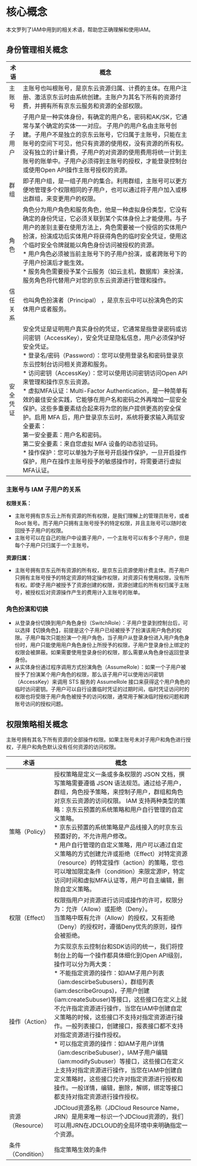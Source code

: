 # 核心概念

本文罗列了IAM中用到的相关术语，帮助您正确理解和使用IAM。

## 身份管理相关概念

| 术语     | 概念                                                         |
| -------- | ------------------------------------------------------------ |
| 主账号   | 主账号也叫根账号，是京东云资源归属、计费的主体。在用户注册、激活京东云时由系统创建。主账户为其名下所有的资源付费，并拥有所有京东云服务和资源的全部权限。 |
| 子用户   | 子用户是一种实体身份，有确定的用户名，密码和AK/SK，它通常与某个确定的实体一一对应。 子用户的用户名由主账号创建。子用户不是独立的京东云账号，它归属于主账号，只能在主账号的空间下可见，他只有资源的使用权，没有资源的所有权。没有独立的计量计费，子用户的对资源的使用费用将统一计到主账号的账单中。子用户必须得到主账号的授权，才能登录控制台或使用Open API操作主账号授权的资源。 |
| 群组     | 即子用户组，是一组子用户的集合。利用群组，主账号可以更方便地管理多个权限相同的子用户，也可以通过将子用户加入或移出群组，来变更用户的权限。 |
| 角色     | 角色分为用户角色和服务角色，他是一种虚拟身份类型，它没有确定的身份凭证，它必须关联到某个实体身份上才能使用。与子用户的差别主要在使用方法上，角色需要被一个授信的实体用户扮演，扮演成功后实体用户将获得角色的临时安全凭证，使用这个临时安全令牌就能以角色身份访问被授权的资源。<br />*  用户角色必须被当前主账号下的子用户扮演，或者跨账号下的子用户扮演后才能生效。 <br />*  服务角色需要授予某个云服务（如云主机，数据库）来扮演，服务角色将代替用户对您的京东云资源进行管理和操作。 |
| 信任关系 | 也叫角色扮演者（Principal） ，是京东云中可以扮演角色的实体用户或者服务。 |
| 安全凭证 | 安全凭证是证明用户真实身份的凭证，它通常是指登录密码或访问密钥（AccessKey），安全凭证是隐私信息，用户必须保护好安全凭证。<br />*  登录名/密码（Password）：您可以使用登录名和密码登录京东云控制台访问相关资源和服务。<br/>*  访问密钥（AccessKey）：您可以使用访问密钥访问Open API来管理和操作京东云资源。<br/>*  虚拟MFA认证：Multi-Factor Authentication，是一种简单有效的最佳安全实践，它能够在用户名和密码之外再增加一层安全保护。这些多重要素结合起来将为您的账户提供更高的安全保护。启用 MFA 后，用户登录京东云时，系统将要求输入两层安全要素：<br/>第一安全要素：用户名和密码。<br/>第二安全要素：来自您虚拟 MFA 设备的动态验证码。<br/>*  操作保护：您可以单独为子账号开启操作保护，一旦开启操作保护，用户在操作主账号授予的敏感操作时，将需要进行虚拟MFA认证。 |

### 主账号与 IAM 子用户的关系

**权限关系：**

- 主账号拥有京东云上所有资源的所有权限，是我们理解上的管理员账号，或者 Root 账号。而子用户只拥有主账号授予的特定权限，并且主账号可以随时收回授予子用户的权限。
- 主账号可以在自己的账户中设置子用户，一个主账号可以有多个子用户，但是每个子用户只归属于一个主账号。

**资源归属：**

- 主账号拥有京东云所有资源的所有权，是京东云资源使用计费主体。而子用户只拥有主账号授予的特定资源的特定操作权限，对资源只有使用权限，没有所有权。即使子用户被授予了资源创建的权限，资源创建后的所有权归属于主账号，被授权后对资源操作产生的费用计入主账号的账单。

### 角色扮演和切换

- 从登录身份切换到用户角色身份（SwitchRole）：子用户登录到控制台后，可以选择【切换角色】，前提是这个子用户已经被授予了扮演该用户角色的权限。子用户每次只能扮演一个用户角色，当子用户从登录身份进入用户角色身份时，用户只能使用用户角色身份上所授予的权限，子用户登录身份上绑定的权限会被屏蔽。如果需要使用登录身份的权限，那么需要从角色身份返回登录身份。
- 从实体身份通过程序调用方式扮演角色（AssumeRole）：如果一个子用户被授予了扮演某个用户角色的权限，那么该子用户可以使用访问密钥（AccessKey）来调用 STS 服务的 AssumeRole 接口来获得这个用户角色的临时访问密钥。子用户可以自行设置临时凭证的过期时间，临时凭证访问时的权限也将受限于用户角色被授予的访问权限，通常用于解决临时授权问题和跨账号访问的授权问题。

## 权限策略相关概念

主账号拥有其名下所有资源的全部操作权限。如果主账号未对子用户和角色进行授权，子用户和角色默认没有任何资源的访问权限。

| 术语              | 概念                                                         |
| ----------------- | ------------------------------------------------------------ |
| 策略（Policy）    | 授权策略是定义一条或多条权限的 JSON 文档，撰写策略需要遵循 JSON 语法规范。通过给子用户，群组，角色授予策略，来控制子用户，群组和角色对京东云资源的访问权限。 IAM 支持两种类型的策略：京东云预置的系统策略和用户自行管理的自定义策略。<br />*  京东云预置的系统策略是产品线接入的时京东云预置好的，不允许用户修改。<br/>*  用户自行管理的自定义策略，用户可以通过自定义策略的方式创建允许或拒绝（Effect）对特定资源（resource）的特定操作（action）的策略，您也可以增加限定条件（condition）来限定源IP，特定访问时间和虚拟MFA认证等，用户可自主编辑，删除自定义策略。 |
| 权限（Effect）    | 权限指用户对资源进行访问或操作的许可，权限分为：允许（Allow）或拒绝（Deny）。<br /> 当策略中既有允许（Allow）的授权，又有拒绝（Deny）的授权时，遵循Deny优先的原则，操作会被拒绝。 |
| 操作（Action）    | 为实现京东云控制台和SDK访问的统一，我们将控制台上的每一个操作都具体细化到Open API级别，操作可以分为两大类：<br/>*  不能指定资源的操作：如IAM子用户列表（iam:descirbeSubusers），群组列表(iam:describeGroups)，子用户创建(iam:createSubuser)等接口，这些接口在定义上就不允许指定资源进行操作，当您在IAM中创建自定义策略的时候，这些接口不支持对指定资源进行操作。一般列表接口，创建接口，报表接口都不支持对指定资源进行操作授权。<br/>*  可以指定资源的操作：如IAM子用户详情（iam:describeSubuser），IAM子用户编辑（iam:modifySubuser）等接口，这些接口在定义上支持对指定资源进行操作，当您在IAM中创建自定义策略时，这些接口允许对指定资源进行授权和操作。一般详情，编辑，删除，解绑，绑定等接口都支持对指定资源进行操作授权。 |
| 资源（Resource）  | JDCloud资源名称（JDCloud Resource Name，JRN）是用来唯一标识一个JDCloud资源的，我们可以用JRN在JDCLOUD的全局环境中来明确指定一个资源。 |
| 条件（Condition） | 指定策略生效的条件                                           |

